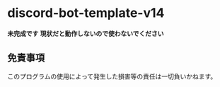 # discord-bot-template-v14

**未完成です**
**現状だと動作しないので使わないでください**

## 免責事項
このプログラムの使用によって発生した損害等の責任は一切負いかねます。
